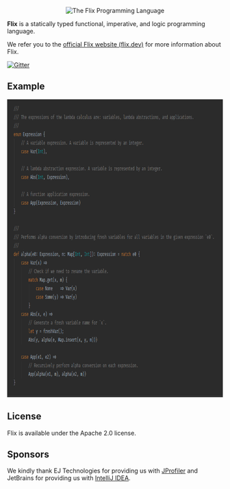 <p align="center" >
    <img src="https://raw.githubusercontent.com/flix/flix/master/doc/logo.png" height="91px" 
    alt="The Flix Programming Language" 
    title="The Flix Programming Language">
</p>

**Flix** is a statically typed functional, imperative, and logic programming language.

We refer you to the [official Flix website (flix.dev)](https://flix.dev/) for more information about Flix. 

[![Gitter](https://badges.gitter.im/gitterHQ/gitter.svg)](https://gitter.im/flix/Lobby)

## Example
<p align="center" >
    <img src="https://raw.githubusercontent.com/flix/flix/master/doc/example.png" height="696px" 
    alt="Example Flix Program" 
    title="Example Flix Program">
</p>

## License

Flix is available under the Apache 2.0 license.

## Sponsors

We kindly thank EJ Technologies for providing us with 
[JProfiler](http://www.ej-technologies.com/products/jprofiler/overview.html)
and JetBrains for providing us with 
[IntelliJ IDEA](https://www.jetbrains.com/idea/).
